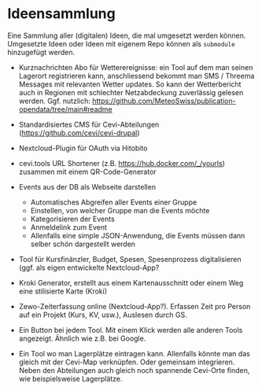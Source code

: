 # Ideensammlung
Eine Sammlung aller (digitalen) Ideen, die mal umgesetzt werden können. Umgesetzte Ideen oder Ideen mit eigenem Repo können als `submodule` hinzugefügt werden.

- Kurznachrichten Abo für Wetterereignisse: ein Tool auf dem man seinen Lagerort registrieren kann, anschliessend bekommt man SMS / Threema Messages mit relevanten Wetter updates. So kann der Wetterbericht auch in Regionen mit schlechter Netzabdeckung zuverlässig gelesen werden. Ggf. nutzlich: https://github.com/MeteoSwiss/publication-opendata/tree/main#readme

- Standardisiertes CMS für Cevi-Abteilungen (https://github.com/cevi/cevi-drupal)
- Nextcloud-Plugin für OAuth via Hitobito
- cevi.tools URL Shortener (z.B. https://hub.docker.com/_/yourls) zusammen mit einem QR-Code-Generator
- Events aus der DB als Webseite darstellen
  - Automatisches Abgreifen aller Events einer Gruppe
  - Einstellen, von welcher Gruppe man die Events möchte
  - Kategorisieren der Events
  - Anmeldelink zum Event
  - Allenfalls eine simple JSON-Anwendung, die Events müssen dann selber schön dargestellt werden

- Tool für Kursfinänzler, Budget, Spesen, Spesenprozess digitalisieren (ggf. als eigen entwickelte Nextcloud-App?

- Kroki Generator, erstellt aus einem Kartenausschnitt oder einem Weg eine stilisierte Karte (Kroki)

- Zewo-Zeiterfassung online (Nextcloud-App?). Erfassen Zeit pro Person auf ein Projekt (Kurs, KV, usw.), Auslesen durch GS.

- Ein Button bei jedem Tool. Mit einem Klick werden alle anderen Tools angezeigt. Ähnlich wie z.B. bei Google.

- Ein Tool wo man Lagerplätze eintragen kann. Allenfalls könnte man das gleich mit der Cevi-Map verknüpfen. Oder gemeinsam integrieren. Neben den Abteilungen auch gleich noch spannende Cevi-Orte finden, wie beispielsweise Lagerplätze.

